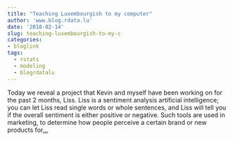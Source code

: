 ```yaml
---
title: "Teaching Luxembourgish to my computer"
author: 'www.blog.rdata.lu'
date: '2018-02-14'
slug: teaching-luxembourgish-to-my-c
categories:
- bloglink
tags:
  - rstats
  - modeling
  - blogrdatalu
---
```


Today we reveal a project that Kevin and myself have been working on for the past 2 months, Liss. Liss is a sentiment analysis artificial intelligence; you can let Liss read single words or whole sentences, and Liss will tell you if the overall sentiment is either positive or negative. Such tools are used in marketing, to determine how people perceive a certain brand or new products for[... <i class="fas fa-external-link-alt"></i>](http://www.blog.rdata.lu/post/2018-02-14-teaching-luxembourgish-to-my-computer/)

